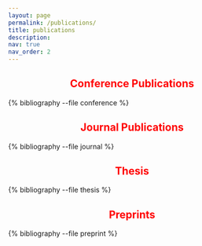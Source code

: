 ```yaml
---
layout: page
permalink: /publications/
title: publications
description:
nav: true
nav_order: 2
---
```


<!-- _pages/publications.md -->

## <span style="color:red; text-align:center; display:block;">Conference Publications</span>

<div class="publications">
  {% bibliography --file conference %}
</div>

## <span style="color:red; text-align:center; display:block;">Journal Publications</span>

<div class="publications">
  {% bibliography --file journal %}
</div>

## <span style="color:red; text-align:center; display:block;">Thesis</span>

<div class="publications">
  {% bibliography --file thesis %}
</div>

## <span style="color:red; text-align:center; display:block;">Preprints</span>

<div class="publications">
  {% bibliography --file preprint %}
</div>
